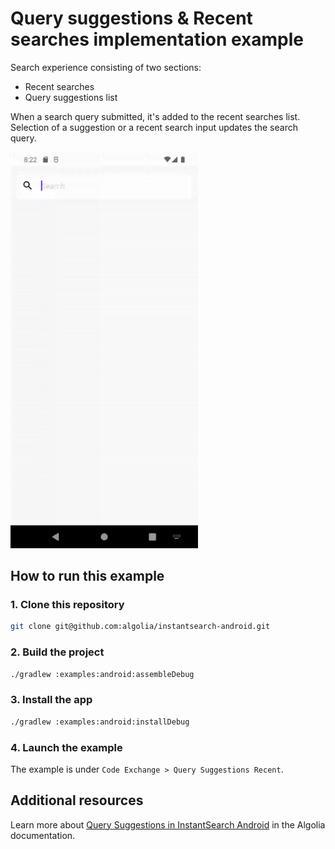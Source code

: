 # Query suggestions & Recent searches implementation example

Search experience consisting of two sections:
- Recent searches
- Query suggestions list

When a search query submitted, it's added to the recent searches list.
Selection of a suggestion or a recent search input updates the search query.

<img src="/docs/img/codex/query_suggestions_recent.gif" width="300"/>

## How to run this example

### 1. Clone this repository

```sh
git clone git@github.com:algolia/instantsearch-android.git
```

### 2. Build the project

```sh
./gradlew :examples:android:assembleDebug
```

### 3. Install the app

```sh
./gradlew :examples:android:installDebug
```

### 4. Launch the example

The example is under `Code Exchange > Query Suggestions Recent`.

## Additional resources
Learn more about [Query Suggestions in InstantSearch Android](https://www.algolia.com/doc/guides/building-search-ui/ui-and-ux-patterns/query-suggestions/android/) in the Algolia documentation.
